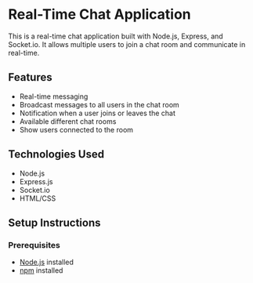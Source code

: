 # Real-Time Chat Application

This is a real-time chat application built with Node.js, Express, and Socket.io. It allows multiple users to join a chat room and communicate in real-time.

## Features

- Real-time messaging
- Broadcast messages to all users in the chat room
- Notification when a user joins or leaves the chat
- Available different chat rooms
- Show users connected to the room

## Technologies Used

- Node.js
- Express.js
- Socket.io
- HTML/CSS

## Setup Instructions

### Prerequisites

- [Node.js](https://nodejs.org/) installed
- [npm](https://www.npmjs.com/) installed
